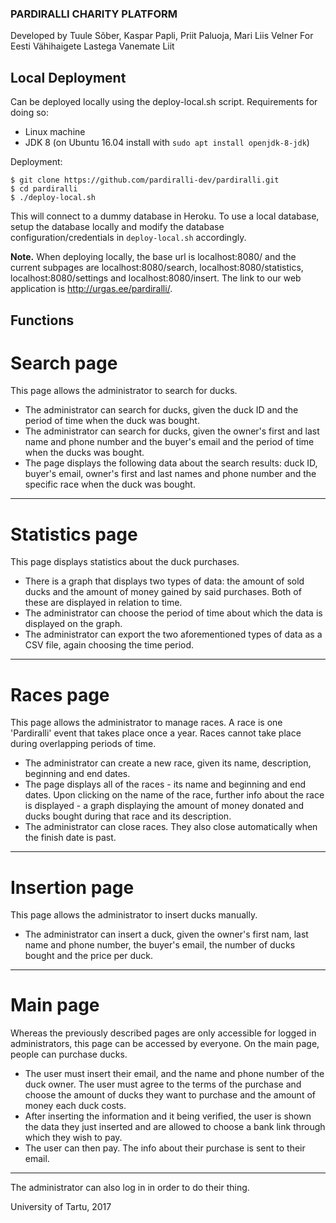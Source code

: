 ### PARDIRALLI CHARITY PLATFORM

Developed by Tuule Sõber, Kaspar Papli, Priit Paluoja, Mari Liis Velner
For Eesti Vähihaigete Lastega Vanemate Liit


## Local Deployment

Can be deployed locally using the deploy-local.sh script.
Requirements for doing so:
* Linux machine
* JDK 8 (on Ubuntu 16.04 install with `sudo apt install openjdk-8-jdk`)

Deployment:
```
$ git clone https://github.com/pardiralli-dev/pardiralli.git
$ cd pardiralli
$ ./deploy-local.sh
```
This will connect to a dummy database in Heroku. To use a local database, setup the database locally and modify the database configuration/credentials in `deploy-local.sh` accordingly.

**Note.** When deploying locally, the base url is localhost:8080/ and the current subpages are localhost:8080/search, localhost:8080/statistics, localhost:8080/settings and localhost:8080/insert.
The link to our web application is http://urgas.ee/pardiralli/.

## Functions

# Search page

This page allows the administrator to search for ducks.
* The administrator can search for ducks, given the duck ID and the period of time when the duck was bought.
* The administrator can search for ducks, given the owner's first and last name and phone number and the buyer's email and the period of time when the ducks was bought.
* The page displays the following data about the search results: duck ID, buyer's email, owner's first and last names and phone number and the specific race when the duck was bought.
_____________________

# Statistics page

This page displays statistics about the duck purchases.
* There is a graph that displays two types of data: the amount of sold ducks and the amount of money gained by said purchases. Both of these are displayed in relation to time.
* The administrator can choose the period of time about which the data is displayed on the graph.
* The administrator can export the two aforementioned types of data as a CSV file, again choosing the time period.
_____________________

# Races page

This page allows the administrator to manage races. A race is one 'Pardiralli' event that takes place once a year. Races cannot take place during
    overlapping periods of time.
* The administrator can create a new race, given its name, description, beginning and end dates.
* The page displays all of the races - its name and beginning and end dates. Upon clicking on the name of the race, further info
    about the race is displayed - a graph displaying the amount of money donated and ducks bought during that race and its description.
* The administrator can close races. They also close automatically when the finish date is past.
_____________________

# Insertion page

This page allows the administrator to insert ducks manually.
* The administrator can insert a duck, given the owner's first nam, last name and phone number, the buyer's email, the number of ducks bought and the price per duck.
_____________________

# Main page

Whereas the previously described pages are only accessible for logged in administrators, this page can be accessed by everyone.
On the main page, people can purchase ducks.
* The user must insert their email, and the name and phone number of the duck owner.
   The user must agree to the terms of the purchase and choose the amount of ducks they want to purchase and the amount of money each duck costs.
* After inserting the information and it being verified, the user is shown the data they just inserted and are allowed to choose
   a bank link through which they wish to pay.
* The user can then pay. The info about their purchase is sent to their email.
_____________________

The administrator can also log in in order to do their thing.



University of Tartu, 2017